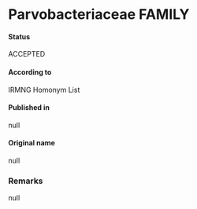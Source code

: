 Parvobacteriaceae FAMILY
=======

#### Status
ACCEPTED

#### According to
IRMNG Homonym List

#### Published in
null

#### Original name
null

### Remarks
null